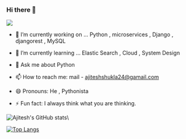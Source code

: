 ### Hi there 👋

![](https://user-images.githubusercontent.com/47673623/143887938-fbff53b9-cc54-4ba2-8232-6731a70451d4.png)


- 🔭 I’m currently working on ... Python , microservices , Django , djangorest , MySQL 
- 🌱 I’m currently learning ... Elastic Search , Cloud , System Design

- 💬 Ask me about Python
- 📫 How to reach me: mail - ajiteshshukla24@gamail.com 
- 😄 Pronouns: He , Pythonista
- ⚡ Fun fact: I always think what you are thinking.

![Ajitesh's GitHub stats](https://github-readme-stats.vercel.app/api?username=Ajiteshrock&how_icons=true&theme=radical)\

[![Top Langs](https://github-readme-stats.vercel.app/api/top-langs/?username=Ajiteshrock)](https://github.com/Ajiteshrock/github-readme-stats)
